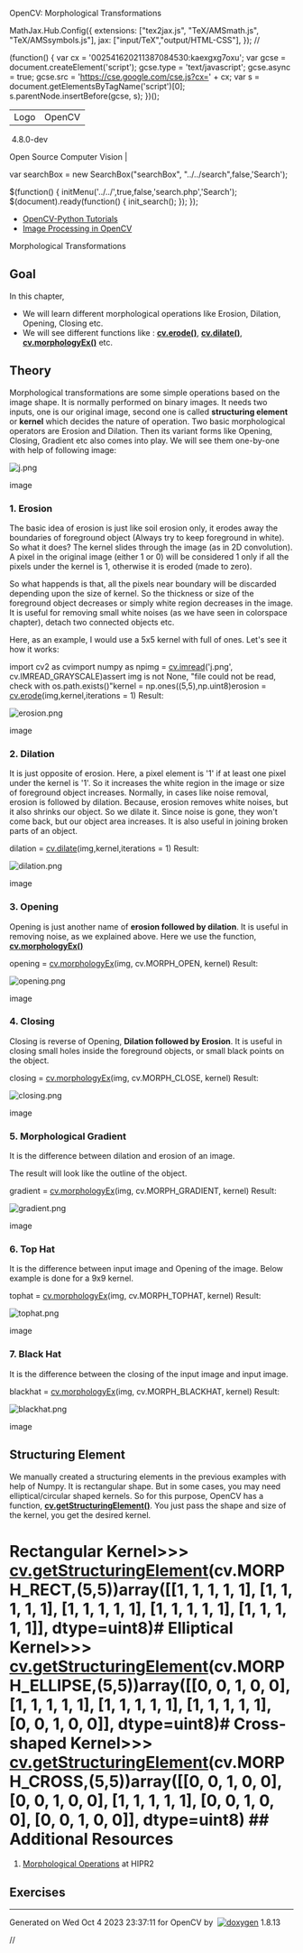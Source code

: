 

OpenCV: Morphological Transformations

 MathJax.Hub.Config({
 extensions: ["tex2jax.js", "TeX/AMSmath.js", "TeX/AMSsymbols.js"],
 jax: ["input/TeX","output/HTML-CSS"],
});
//<![CDATA[
MathJax.Hub.Config(
{
 TeX: {
 Macros: {
 matTT: [ "\\[ \\left|\\begin{array}{ccc} #1 & #2 & #3\\\\ #4 & #5 & #6\\\\ #7 & #8 & #9 \\end{array}\\right| \\]", 9],
 fork: ["\\left\\{ \\begin{array}{l l} #1 & \\mbox{#2}\\\\ #3 & \\mbox{#4}\\\\ \\end{array} \\right.", 4],
 forkthree: ["\\left\\{ \\begin{array}{l l} #1 & \\mbox{#2}\\\\ #3 & \\mbox{#4}\\\\ #5 & \\mbox{#6}\\\\ \\end{array} \\right.", 6],
 forkfour: ["\\left\\{ \\begin{array}{l l} #1 & \\mbox{#2}\\\\ #3 & \\mbox{#4}\\\\ #5 & \\mbox{#6}\\\\ #7 & \\mbox{#8}\\\\ \\end{array} \\right.", 8],
 vecthree: ["\\begin{bmatrix} #1\\\\ #2\\\\ #3 \\end{bmatrix}", 3],
 vecthreethree: ["\\begin{bmatrix} #1 & #2 & #3\\\\ #4 & #5 & #6\\\\ #7 & #8 & #9 \\end{bmatrix}", 9],
 cameramatrix: ["#1 = \\begin{bmatrix} f\_x & 0 & c\_x\\\\ 0 & f\_y & c\_y\\\\ 0 & 0 & 1 \\end{bmatrix}", 1],
 distcoeffs: ["(k\_1, k\_2, p\_1, p\_2[, k\_3[, k\_4, k\_5, k\_6 [, s\_1, s\_2, s\_3, s\_4[, \\tau\_x, \\tau\_y]]]]) \\text{ of 4, 5, 8, 12 or 14 elements}"],
 distcoeffsfisheye: ["(k\_1, k\_2, k\_3, k\_4)"],
 hdotsfor: ["\\dots", 1],
 mathbbm: ["\\mathbb{#1}", 1],
 bordermatrix: ["\\matrix{#1}", 1]
 }
 }
}
);
//]]>

 (function() {
 var cx = '002541620211387084530:kaexgxg7oxu';
 var gcse = document.createElement('script');
 gcse.type = 'text/javascript';
 gcse.async = true;
 gcse.src = 'https://cse.google.com/cse.js?cx=' + cx;
 var s = document.getElementsByTagName('script')[0];
 s.parentNode.insertBefore(gcse, s);
 })();

|  |  |
| --- | --- |
| Logo | OpenCV
 4.8.0-dev

Open Source Computer Vision |

var searchBox = new SearchBox("searchBox", "../../search",false,'Search');

$(function() {
 initMenu('../../',true,false,'search.php','Search');
 $(document).ready(function() { init\_search(); });
});

* [OpenCV-Python Tutorials](../../d6/d00/tutorial_py_root.html "../../d6/d00/tutorial_py_root.html")
* [Image Processing in OpenCV](../../d2/d96/tutorial_py_table_of_contents_imgproc.html "../../d2/d96/tutorial_py_table_of_contents_imgproc.html")

Morphological Transformations  

## Goal

In this chapter,

* We will learn different morphological operations like Erosion, Dilation, Opening, Closing etc.
* We will see different functions like : **[cv.erode()](../../d4/d86/group__imgproc__filter.html#gaeb1e0c1033e3f6b891a25d0511362aeb "Erodes an image by using a specific structuring element. ")**, **[cv.dilate()](../../d4/d86/group__imgproc__filter.html#ga4ff0f3318642c4f469d0e11f242f3b6c "Dilates an image by using a specific structuring element. ")**, **[cv.morphologyEx()](../../d4/d86/group__imgproc__filter.html#ga67493776e3ad1a3df63883829375201f "Performs advanced morphological transformations. ")** etc.

## Theory

Morphological transformations are some simple operations based on the image shape. It is normally performed on binary images. It needs two inputs, one is our original image, second one is called **structuring element** or **kernel** which decides the nature of operation. Two basic morphological operators are Erosion and Dilation. Then its variant forms like Opening, Closing, Gradient etc also comes into play. We will see them one-by-one with help of following image:

![j.png](../../j.png)

image
### 1. Erosion

The basic idea of erosion is just like soil erosion only, it erodes away the boundaries of foreground object (Always try to keep foreground in white). So what it does? The kernel slides through the image (as in 2D convolution). A pixel in the original image (either 1 or 0) will be considered 1 only if all the pixels under the kernel is 1, otherwise it is eroded (made to zero).

So what happends is that, all the pixels near boundary will be discarded depending upon the size of kernel. So the thickness or size of the foreground object decreases or simply white region decreases in the image. It is useful for removing small white noises (as we have seen in colorspace chapter), detach two connected objects etc.

Here, as an example, I would use a 5x5 kernel with full of ones. Let's see it how it works: 

import cv2 as cvimport numpy as npimg = [cv.imread](../../d4/da8/group__imgcodecs.html#ga288b8b3da0892bd651fce07b3bbd3a56 "../../d4/da8/group__imgcodecs.html#ga288b8b3da0892bd651fce07b3bbd3a56")('j.png', cv.IMREAD\_GRAYSCALE)assert img is not None, "file could not be read, check with os.path.exists()"kernel = np.ones((5,5),np.uint8)erosion = [cv.erode](../../d4/d86/group__imgproc__filter.html#gaeb1e0c1033e3f6b891a25d0511362aeb "../../d4/d86/group__imgproc__filter.html#gaeb1e0c1033e3f6b891a25d0511362aeb")(img,kernel,iterations = 1) Result:

![erosion.png](../../erosion.png)

image
### 2. Dilation

It is just opposite of erosion. Here, a pixel element is '1' if at least one pixel under the kernel is '1'. So it increases the white region in the image or size of foreground object increases. Normally, in cases like noise removal, erosion is followed by dilation. Because, erosion removes white noises, but it also shrinks our object. So we dilate it. Since noise is gone, they won't come back, but our object area increases. It is also useful in joining broken parts of an object. 

dilation = [cv.dilate](../../d4/d86/group__imgproc__filter.html#ga4ff0f3318642c4f469d0e11f242f3b6c "../../d4/d86/group__imgproc__filter.html#ga4ff0f3318642c4f469d0e11f242f3b6c")(img,kernel,iterations = 1) Result:

![dilation.png](../../dilation.png)

image
### 3. Opening

Opening is just another name of **erosion followed by dilation**. It is useful in removing noise, as we explained above. Here we use the function, **[cv.morphologyEx()](../../d4/d86/group__imgproc__filter.html#ga67493776e3ad1a3df63883829375201f "Performs advanced morphological transformations. ")** 

opening = [cv.morphologyEx](../../d4/d86/group__imgproc__filter.html#ga67493776e3ad1a3df63883829375201f "../../d4/d86/group__imgproc__filter.html#ga67493776e3ad1a3df63883829375201f")(img, cv.MORPH\_OPEN, kernel) Result:

![opening.png](../../opening.png)

image
### 4. Closing

Closing is reverse of Opening, **Dilation followed by Erosion**. It is useful in closing small holes inside the foreground objects, or small black points on the object. 

closing = [cv.morphologyEx](../../d4/d86/group__imgproc__filter.html#ga67493776e3ad1a3df63883829375201f "../../d4/d86/group__imgproc__filter.html#ga67493776e3ad1a3df63883829375201f")(img, cv.MORPH\_CLOSE, kernel) Result:

![closing.png](../../closing.png)

image
### 5. Morphological Gradient

It is the difference between dilation and erosion of an image.

The result will look like the outline of the object. 

gradient = [cv.morphologyEx](../../d4/d86/group__imgproc__filter.html#ga67493776e3ad1a3df63883829375201f "../../d4/d86/group__imgproc__filter.html#ga67493776e3ad1a3df63883829375201f")(img, cv.MORPH\_GRADIENT, kernel) Result:

![gradient.png](../../gradient.png)

image
### 6. Top Hat

It is the difference between input image and Opening of the image. Below example is done for a 9x9 kernel. 

tophat = [cv.morphologyEx](../../d4/d86/group__imgproc__filter.html#ga67493776e3ad1a3df63883829375201f "../../d4/d86/group__imgproc__filter.html#ga67493776e3ad1a3df63883829375201f")(img, cv.MORPH\_TOPHAT, kernel) Result:

![tophat.png](../../tophat.png)

image
### 7. Black Hat

It is the difference between the closing of the input image and input image. 

blackhat = [cv.morphologyEx](../../d4/d86/group__imgproc__filter.html#ga67493776e3ad1a3df63883829375201f "../../d4/d86/group__imgproc__filter.html#ga67493776e3ad1a3df63883829375201f")(img, cv.MORPH\_BLACKHAT, kernel) Result:

![blackhat.png](../../blackhat.png)

image
## Structuring Element

We manually created a structuring elements in the previous examples with help of Numpy. It is rectangular shape. But in some cases, you may need elliptical/circular shaped kernels. So for this purpose, OpenCV has a function, **[cv.getStructuringElement()](../../d4/d86/group__imgproc__filter.html#gac342a1bb6eabf6f55c803b09268e36dc "Returns a structuring element of the specified size and shape for morphological operations. ")**. You just pass the shape and size of the kernel, you get the desired kernel. 

# Rectangular Kernel>>> [cv.getStructuringElement](../../d4/d86/group__imgproc__filter.html#gac342a1bb6eabf6f55c803b09268e36dc "../../d4/d86/group__imgproc__filter.html#gac342a1bb6eabf6f55c803b09268e36dc")(cv.MORPH\_RECT,(5,5))array([[1, 1, 1, 1, 1], [1, 1, 1, 1, 1], [1, 1, 1, 1, 1], [1, 1, 1, 1, 1], [1, 1, 1, 1, 1]], dtype=uint8)# Elliptical Kernel>>> [cv.getStructuringElement](../../d4/d86/group__imgproc__filter.html#gac342a1bb6eabf6f55c803b09268e36dc "../../d4/d86/group__imgproc__filter.html#gac342a1bb6eabf6f55c803b09268e36dc")(cv.MORPH\_ELLIPSE,(5,5))array([[0, 0, 1, 0, 0], [1, 1, 1, 1, 1], [1, 1, 1, 1, 1], [1, 1, 1, 1, 1], [0, 0, 1, 0, 0]], dtype=uint8)# Cross-shaped Kernel>>> [cv.getStructuringElement](../../d4/d86/group__imgproc__filter.html#gac342a1bb6eabf6f55c803b09268e36dc "../../d4/d86/group__imgproc__filter.html#gac342a1bb6eabf6f55c803b09268e36dc")(cv.MORPH\_CROSS,(5,5))array([[0, 0, 1, 0, 0], [0, 0, 1, 0, 0], [1, 1, 1, 1, 1], [0, 0, 1, 0, 0], [0, 0, 1, 0, 0]], dtype=uint8) ## Additional Resources

1. [Morphological Operations](http://homepages.inf.ed.ac.uk/rbf/HIPR2/morops.htm "http://homepages.inf.ed.ac.uk/rbf/HIPR2/morops.htm") at HIPR2

## Exercises

---

Generated on Wed Oct 4 2023 23:37:11 for OpenCV by  [![doxygen](../../doxygen.png)](http://www.doxygen.org/index.html "http://www.doxygen.org/index.html") 1.8.13

//<![CDATA[
addTutorialsButtons();
//]]>

